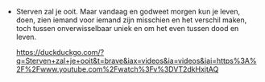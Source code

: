 - Sterven zal je ooit.
  Maar vandaag
  en godweet morgen
  kun je leven, doen, zien
  iemand voor iemand zijn
  misschien
  en het verschil maken, toch
  tussen onverwisselbaar uniek
  en om het even
  tussen dood en leven.
  
  https://duckduckgo.com/?q=Sterven+zal+je+ooit&t=brave&iax=videos&ia=videos&iai=https%3A%2F%2Fwww.youtube.com%2Fwatch%3Fv%3DVT2dkHxjtAQ